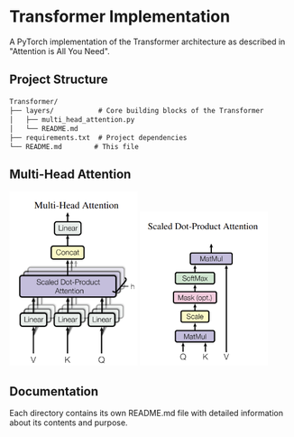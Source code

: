 # Transformer Implementation

A PyTorch implementation of the Transformer architecture as described in "Attention is All You Need".

## Project Structure
```
Transformer/
├── layers/           # Core building blocks of the Transformer
│   ├── multi_head_attention.py
│   └── README.md
├── requirements.txt  # Project dependencies
└── README.md        # This file
```

## Multi-Head Attention
<img src="Images/MHA.png" width="45%"/> <img src="Images/scale_dot_product.png" width="45%"/>

## Documentation
Each directory contains its own README.md file with detailed information about its contents and purpose. 